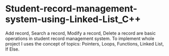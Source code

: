 # Student-record-management-system-using-Linked-List_C++
 Add record, Search a record, Modify a record, Delete a record are basic operations in student record management system.
 To implement whole project I uses the concept of topics:  Pointers, Loops, Functions, Linked List, If Else.
